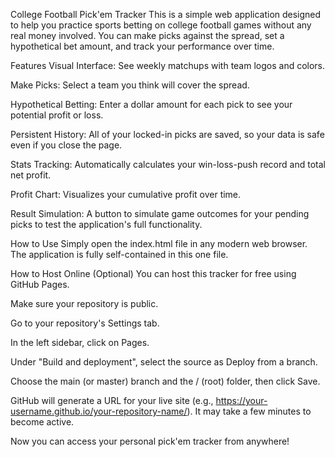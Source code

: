College Football Pick'em Tracker
This is a simple web application designed to help you practice sports betting on college football games without any real money involved. You can make picks against the spread, set a hypothetical bet amount, and track your performance over time.

Features
Visual Interface: See weekly matchups with team logos and colors.

Make Picks: Select a team you think will cover the spread.

Hypothetical Betting: Enter a dollar amount for each pick to see your potential profit or loss.

Persistent History: All of your locked-in picks are saved, so your data is safe even if you close the page.

Stats Tracking: Automatically calculates your win-loss-push record and total net profit.

Profit Chart: Visualizes your cumulative profit over time.

Result Simulation: A button to simulate game outcomes for your pending picks to test the application's full functionality.

How to Use
Simply open the index.html file in any modern web browser. The application is fully self-contained in this one file.

How to Host Online (Optional)
You can host this tracker for free using GitHub Pages.

Make sure your repository is public.

Go to your repository's Settings tab.

In the left sidebar, click on Pages.

Under "Build and deployment", select the source as Deploy from a branch.

Choose the main (or master) branch and the / (root) folder, then click Save.

GitHub will generate a URL for your live site (e.g., https://your-username.github.io/your-repository-name/). It may take a few minutes to become active.

Now you can access your personal pick'em tracker from anywhere!
